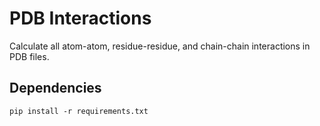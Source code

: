 # PDB Interactions

Calculate all atom-atom, residue-residue, and chain-chain interactions in PDB files.

## Dependencies

    pip install -r requirements.txt
